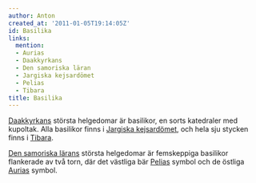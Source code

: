 ```yaml
---
author: Anton
created_at: '2011-01-05T19:14:05Z'
id: Basilika
links:
  mention:
  - Aurias
  - Daakkyrkans
  - Den samoriska läran
  - Jargiska kejsardömet
  - Pelias
  - Tibara
title: Basilika
---
```


[Daakkyrkans] största helgedomar är basilikor, en sorts katedraler med kupoltak. Alla basilikor
finns i [Jargiska kejsardömet], och hela sju stycken finns i [Tibara].

[Den samoriska lärans] största helgedomar är femskeppiga basilikor flankerade av två torn, där det
västliga bär [Pelias] symbol och de östliga [Aurias] symbol.

  [Daakkyrkans]: Daakkyrkans
  [Jargiska kejsardömet]: Jargiska_kejsardömet
  [Tibara]: Tibara
  [Den samoriska lärans]: Den_samoriska_läran
  [Pelias]: Pelias
  [Aurias]: Aurias

